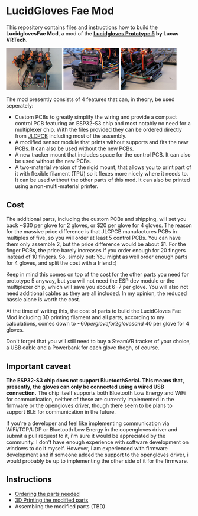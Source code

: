 # LucidGloves Fae Mod

This repository contains files and instructions how to build the **LucidglovesFae Mod**, a mod of the
**[Lucidgloves Prototype 5](https://github.com/LucidVR/lucidgloves/tree/proto5) by Lucas VRTech**.

<p>
  <a href="img/glove-total.jpg"><img src="img/glove-total.jpg" width="30%" /></a>
  <a href="img/finger-module-closeup.jpg"><img src="img/finger-module-closeup.jpg" width="30%" /></a>   
  <a href="img/wiring-closeup.jpg"><img src="img/wiring-closeup.jpg" width="30%" /></a>
</p>

The mod presently consists of 4 features that can, in theory, be used seperately:

* Custom PCBs to greatly simplify the wiring and provide a compact control PCB featuring an ESP32-S3 chip and 
  most notably no need for a multiplexer chip. With the files provided they can be ordered directly from
  [JLCPCB](https://jlcpcb.com/) including most of the assembly. 
* A modified sensor module that prints without supports and fits the new PCBs. It can also be used without the new PCBs.
* A new tracker mount that includes space for the control PCB. It can also be used without the new PCBs.
* A two-material version of the rigid mount, that allows you to print part of it with flexible filament (TPU) so it
  flexes more nicely where it needs to. It can be used without the other parts of this mod. It can also be printed using
  a non-multi-material printer. 

## Cost

The additional parts, including the custom PCBs and shipping, will set you back ~$30 per glove for 2 gloves, or 
$20 per glove for 4 gloves. The reason for the massive price difference is that JLCPCB manufactures PCBs in multiples
of five, so you will order at least 5 control PCBs. You can have them only assemble 2, but the price
difference would be about $1. For the finger PCBs, the price barely increases if you order enough for 20 fingers instead
of 10 fingers. So, simply put: You might as well order enough parts for 4 gloves, and split the cost with a friend :)

Keep in mind this comes on top of the cost for the other parts you need for prototype 5 anyway, but you will not need 
the ESP dev module or the multiplexer chip, which will save you about $6-$7 per glove. You will also not need additional
cables as they are all included. In my opinion, the reduced hassle alone is worth the cost.

At the time of writing this, the cost of parts to build the LucidGloves Fae Mod including 3D printing filament and
all parts, according to my calculations, comes down to ~$60 per glove for 2 gloves and ~$40 per glove for 4 gloves.

Don't forget that you will still need to buy a SteamVR tracker of your choice, a USB cable and a Powerbank for each
glove thogh, of course.  

## Important caveat

**The ESP32-S3 chip does not support BluetoothSerial. This means that, presently, the gloves can only
be connected using a wired USB connection.** The chip itself supports both Bluetooth Low Energy and WiFi for
communication, neither of these are currently implemented in the firmware or the 
[opengloves driver](https://github.com/LucidVR/opengloves-driver), though there seem to be plans to support
BLE for communication in the future.

If you're a developer and feel like implementing communication via WiFi/TCP/UDP or Bluetooth Low Energy in the
oopengloves driver and submit a pull request to it, i'm sure it would be appreciated by the community.
I don't have enough experience with software development on windows to do it myself. However, i am experienced
with firmware development and if someone added the support to the opengloves driver, i would probably be up to
implementing the other side of it for the firmware. 

## Instructions

- [Ordering the parts needed](docs/ordering_parts.md)
- [3D Printing the modified parts](docs/3d_printing.md)
- Assembling the modified parts (TBD)




